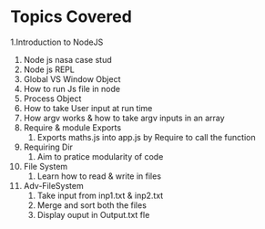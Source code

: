 # Topics Covered 

1.Introduction to NodeJS
  1. Node js nasa case stud
  2. Node js REPL
  3. Global VS Window Object
  4. How to run Js file in node
  5. Process Object
  6. How to take User input at run time
  7. How argv works & how to take argv inputs in an array
3. Require & module Exports
   1.   Exports maths.js into  app.js by Require to call the function
5. Requiring Dir
   1. Aim to pratice modularity of code 
7. File System
   1. Learn how to read & write in files 
9. Adv-FileSystem
   1. Take input from inp1.txt & inp2.txt
   2. Merge and sort both the files
   3. Display ouput in Output.txt fle
